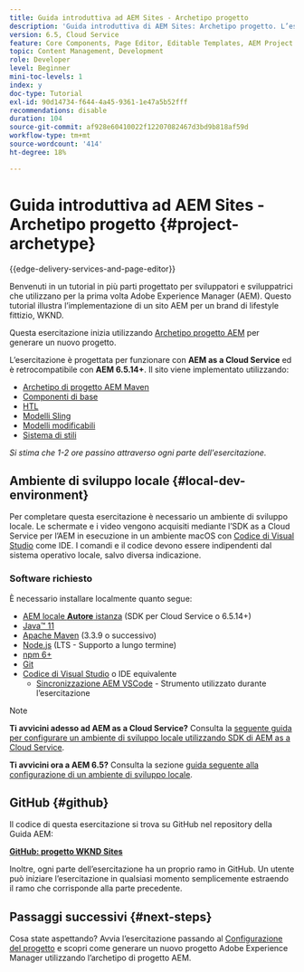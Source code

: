 ```yaml
---
title: Guida introduttiva ad AEM Sites - Archetipo progetto
description: 'Guida introduttiva di AEM Sites: Archetipo progetto. L’esercitazione WKND è un’esercitazione in più parti progettata per sviluppatori che non hanno mai utilizzato Adobe Experience Manager. Il tutorial illustra l’implementazione di un sito AEM per un brand di lifestyle fittizio, WKND. Il tutorial tratta argomenti fondamentali come la configurazione del progetto, gli archetipi Maven, i componenti core, i modelli modificabili, le librerie client e lo sviluppo di componenti.'
version: 6.5, Cloud Service
feature: Core Components, Page Editor, Editable Templates, AEM Project Archetype
topic: Content Management, Development
role: Developer
level: Beginner
mini-toc-levels: 1
index: y
doc-type: Tutorial
exl-id: 90d14734-f644-4a45-9361-1e47a5b52fff
recommendations: disable
duration: 104
source-git-commit: af928e60410022f12207082467d3bd9b818af59d
workflow-type: tm+mt
source-wordcount: '414'
ht-degree: 18%

---
```


# Guida introduttiva ad AEM Sites - Archetipo progetto {#project-archetype}

{{edge-delivery-services-and-page-editor}}

Benvenuti in un tutorial in più parti progettato per sviluppatori e sviluppatrici che utilizzano per la prima volta Adobe Experience Manager (AEM). Questo tutorial illustra l’implementazione di un sito AEM per un brand di lifestyle fittizio, WKND.

Questa esercitazione inizia utilizzando [Archetipo progetto AEM](https://experienceleague.adobe.com/docs/experience-manager-core-components/using/developing/archetype/overview.html?lang=it) per generare un nuovo progetto.

L’esercitazione è progettata per funzionare con **AEM as a Cloud Service** ed è retrocompatibile con **AEM 6.5.14+**. Il sito viene implementato utilizzando:

* [Archetipo di progetto AEM Maven](https://experienceleague.adobe.com/docs/experience-manager-core-components/using/developing/archetype/overview.html?lang=it)
* [Componenti di base](https://experienceleague.adobe.com/docs/experience-manager-core-components/using/introduction.html?lang=it)
* [HTL](https://experienceleague.adobe.com/docs/experience-manager-htl/content/getting-started.html)
* [Modelli Sling](https://sling.apache.org/documentation/bundles/models.html)
* [Modelli modificabili](https://experienceleague.adobe.com/docs/experience-manager-learn/sites/page-authoring/template-editor-feature-video-use.html?lang=it)
* [Sistema di stili](https://experienceleague.adobe.com/docs/experience-manager-learn/sites/page-authoring/style-system-feature-video-use.html?lang=it)

*Si stima che 1-2 ore passino attraverso ogni parte dell&#39;esercitazione.*

## Ambiente di sviluppo locale {#local-dev-environment}

Per completare questa esercitazione è necessario un ambiente di sviluppo locale. Le schermate e i video vengono acquisiti mediante l’SDK as a Cloud Service per l’AEM in esecuzione in un ambiente macOS con [Codice di Visual Studio](https://code.visualstudio.com/) come IDE. I comandi e il codice devono essere indipendenti dal sistema operativo locale, salvo diversa indicazione.

### Software richiesto

È necessario installare localmente quanto segue:

* [AEM locale **Autore** istanza](https://experience.adobe.com/#/downloads) (SDK per Cloud Service o 6.5.14+)
* [Java™ 11](https://downloads.experiencecloud.adobe.com/content/software-distribution/en/general.html)
* [Apache Maven](https://maven.apache.org/) (3.3.9 o successivo)
* [Node.js](https://nodejs.org/it/) (LTS - Supporto a lungo termine)
* [npm 6+](https://www.npmjs.com/)
* [Git](https://git-scm.com/)
* [Codice di Visual Studio](https://code.visualstudio.com/) o IDE equivalente
   * [Sincronizzazione AEM VSCode](https://marketplace.visualstudio.com/items?itemName=yamato-ltd.vscode-aem-sync) - Strumento utilizzato durante l’esercitazione

>[!NOTE]
>
> **Ti avvicini adesso ad AEM as a Cloud Service?** Consulta la [seguente guida per configurare un ambiente di sviluppo locale utilizzando SDK di AEM as a Cloud Service](https://experienceleague.adobe.com/docs/experience-manager-learn/cloud-service/local-development-environment-set-up/overview.html?lang=it).
>
> **Ti avvicini ora a AEM 6.5?** Consulta la sezione [guida seguente alla configurazione di un ambiente di sviluppo locale](https://experienceleague.adobe.com/docs/experience-manager-learn/foundation/development/set-up-a-local-aem-development-environment.html?lang=it).

## GitHub {#github}

Il codice di questa esercitazione si trova su GitHub nel repository della Guida AEM:

**[GitHub: progetto WKND Sites](https://github.com/adobe/aem-guides-wknd)**

Inoltre, ogni parte dell’esercitazione ha un proprio ramo in GitHub. Un utente può iniziare l’esercitazione in qualsiasi momento semplicemente estraendo il ramo che corrisponde alla parte precedente.

## Passaggi successivi {#next-steps}

Cosa state aspettando? Avvia l’esercitazione passando al [Configurazione del progetto](project-setup.md) e scopri come generare un nuovo progetto Adobe Experience Manager utilizzando l’archetipo di progetto AEM.
